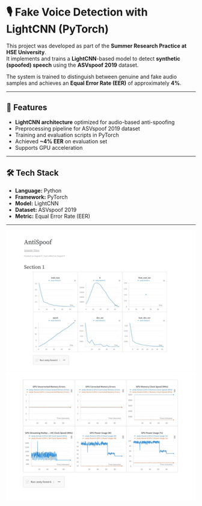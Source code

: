 # 🎙 Fake Voice Detection with LightCNN (PyTorch)

This project was developed as part of the **Summer Research Practice at HSE University**.  
It implements and trains a **LightCNN**-based model to detect **synthetic (spoofed) speech** using the **ASVspoof 2019** dataset.  

The system is trained to distinguish between genuine and fake audio samples and achieves an **Equal Error Rate (EER)** of approximately **4%**.  

---

## 📌 Features
- **LightCNN architecture** optimized for audio-based anti-spoofing  
- Preprocessing pipeline for ASVspoof 2019 dataset  
- Training and evaluation scripts in PyTorch  
- Achieved **~4% EER** on evaluation set  
- Supports GPU acceleration

---

## 🛠 Tech Stack
- **Language:** Python  
- **Framework:** PyTorch  
- **Model:** LightCNN  
- **Dataset:** ASVspoof 2019  
- **Metric:** Equal Error Rate (EER)

---

![Accuracy Plot](assets/accuracy1.png)
![Accuracy Plot](assets/accuracy2.png)
